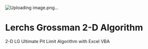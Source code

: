 
![Uploading image.png…]()
# Lerchs Grossman 2-D Algorithm
 2-D LG Ultimate Pit Limit Algorithm with Excel VBA
